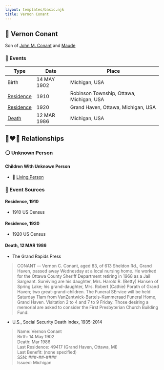 ```yaml
---
layout: templates/basic.njk
title: Vernon Conant
---
```

## 🔵 Vernon Conant

Son of [John M. Conant](/people/3/38989658) and [Maude ](/people/5/58402932)

### 📆 Events

Type | Date | Place
------ | ------ | ------
Birth | 14 MAY 1902 | Michigan, USA
[Residence](#event-1) | 1910 | Robinson Township, Ottawa, Michigan, USA
[Residence](#event-2) | 1920 | Grand Haven, Ottawa, Michigan, USA
[Death](#event-3) | 12 MAR 1986 | Michigan, USA

## 👩‍❤️‍👨 Relationships

### ⚪ Unknown Person

#### Children With Unknown Person
* 🔵 [Living Person](/people/9/98925772)
### 📰 Event Sources

#### <a id="event-1"></a> Residence, 1910
* 1910 US Census

#### <a id="event-2"></a> Residence, 1920
* 1920 US Census

#### <a id="event-3"></a> Death, 12 MAR 1986
* The Grand Rapids Press
>   
  > CONANT -- Vernon C. Conant, aged 83, of 613 Sheldon Rd., Grand Haven, passed away Wednesday at a local nursing home. He worked for the Ottawa County Sheriff Department retiring in 1968 as a Jail Sargeant. Surviving are his daughter, Mrs. Harold R. (Betty) Hansen of Spring Lake; his grand-daughter, Mrs. Robert (Cathie) Porath of Grand Haven; two great-grand-children. The Funeral SErvice will be held Saturday 11am from VanZantwick-Bartels-Kammeraad Funeral Home, Grand Haven. Visitation 2 to 4 and 7 to 9 Friday. Those desiring a memorial are asked to consider the First Presbyterian Church Building Fund.
* U.S., Social Security Death Index, 1935-2014
>   
  > Name: Vernon Conant  
  > Birth: 14 May 1902  
  > Death: Mar 1986  
  > Last Residence: 49417 (Grand Haven, Ottawa, MI)  
  > Last Benefit: (none specified)  
  > SSN: ###-##-####  
  > Issued: Michigan